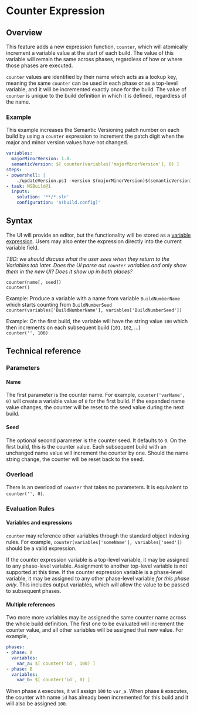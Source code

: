# Counter Expression

## Overview

This feature adds a new expression function, `counter`, which will atomically increment a variable value at the start of each build. The value of this variable will remain the same across phases, regardless of how or where those phases are executed.

`counter` values are identified by their name which acts as a lookup key, meaning the same `counter` can be used in each phase or as a top-level variable, and it will be incremented exactly once for the build. The value of `counter` is unique to the build definition in which it is defined, regardless of the name.

### Example

This example increases the Semantic Versioning patch number on each build by using a `counter` expression to increment the patch digit when the major and minor version values have not changed.

```yaml
variables:
  majorMinorVersion: 1.0.
  semanticVersion: $[ counter(variables['majorMinorVersion'], 0) ]
steps:
- powershell: |
    ./updateVersion.ps1 -version $(majorMinorVersion)$(semanticVersion)
- task: MSBuild@1
  inputs:
    solution: '**/*.sln'
    configuration: '$(build.config)'
```

## Syntax

The UI will provide an editor, but the functionality will be stored as a [variable expression](conditions.md). Users may also enter the expression directly into the current variable field.

*TBD: we should discuss what the user sees when they return to the Variables tab later. Does the UI parse out `counter` variables and only show them in the new UI? Does it show up in both places?*

`counter(name[, seed])`\
`counter()`

Example: Produce a variable with a name from variable `BuildNumberName` which starts counting from `BuildNumberSeed`
\
`counter(variables['BuildNumberName'], variables['BuildNumberSeed'])`

Example: On the first build, the variable will have the string value `100` which then increments on each subsequent build (`101`, `102`, ...)
\
`counter('', 100)`

## Technical reference

### Parameters

#### Name

The first parameter is the counter name. For example, `counter('varName', 0)` will create a variable value of `0` for the first build. If the expanded name value changes, the counter will be reset to the seed value during the next build.

#### Seed

The optional second parameter is the counter seed. It defaults to `0`. On the first build, this is the counter value. Each subsequent build with an unchanged name value will increment the counter by one. Should the name string change, the counter will be reset back to the seed.

### Overload

There is an overload of `counter` that takes no parameters. It is equivalent to `counter('', 0)`.

### Evaluation Rules

#### Variables and expressions

`counter` may reference other variables through the standard object indexing rules. For example, `counter(variables['someName'], variables['seed'])` should be a valid expression.

If the counter expression variable is a top-level variable, it may be assigned to any phase-level variable. Assignment to another top-level variable is not supported at this time. If the counter expression variable is a phase-level variable, it may be assigned to any other phase-level variable _for this phase only_. This includes output variables, which will allow the value to be passed to subsequent phases.

#### Multiple references

Two more more variables may be assigned the same counter name across the whole build definition. The first one to be evaluated will increment the counter value, and all other variables will be assigned that new value. For example,

```yaml
phases:
- phase: A
  variables:
    var_a: $[ counter('id', 100) ]
- phase: B
  variables:
    var_b: $[ counter('id', 0) ]
```

When phase `A` executes, it will assign `100` to `var_a`. When phase `B` executes, the counter with name `id` has already been incremented for this build and it will also be assigned `100`.
